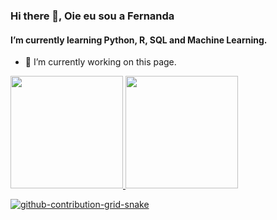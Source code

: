 ### Hi there 👋, Oie eu sou a Fernanda 
#### I’m currently learning Python, R, SQL and Machine Learning.


- 🔭 I’m currently working on this page. 



<div>
<a href="https://github.com/Fpradot">
<img height="180em" src="https://github-readme-stats.vercel.app/api/top-langs/?Fpradot&layout=compact&langs_count=7&theme=dracula"/>
<img height="180em" src="https://github-readme-stats.vercel.app/api?Fpradot&show_icons=true&theme=dracula&include_all_commits=true&count_private=true"/>
</div>
  
![github-contribution-grid-snake](https://user-images.githubusercontent.com/107155081/202574542-61cac007-0a6c-44dc-8d57-32427d362019.svg)
